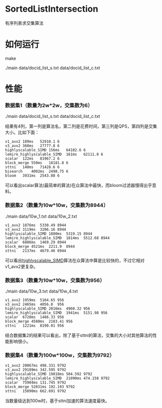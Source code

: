 # SortedListIntersection
有序列表求交集算法

# 如何运行
make

./main data/docid_list_s.txt data/docid_list_c.txt

# 性能
### 数据集1（数量为2w*2w，交集数为6）
./main data/docid_list_s.txt data/docid_list_c.txt

结果有4列，第一列是算法名，第二列是花费时间，第三列是QPS，第四列是交集大小。比如下面：
```
v1_avx2	189ms	52910.1	6
v3_avx2	360ms	27777.8	6
highlyscalable_SIMD	156ms	64102.6	6
lemire_highlyscalable_SIMD	161ms	62111.8	6
scalar	122ms	81967.2	6
block_merge	550ms	18181.8	6
sttni	140ms	71428.6	6
bisearch	4002ms	2498.75	6
bloom	3931ms	2543.88	6
```
可以看出scalar算法(最简单的算法)在众算法中最快，而bloom过滤器慢得出乎意料。

### 数据集2（数量为10w*10w，交集数为8944）
./main data/10w_1.txt data/10w_2.txt 
```
v1_avx2	1876ms	5330.49	8944
v3_avx2	3119ms	3206.16	8944
highlyscalable_SIMD	1880ms	5319.15	8944
lemire_highlyscalable_SIMD	1814ms	5512.68	8944
scalar	6806ms	1469.29	8944
block_merge	4521ms	2211.9	8944
sttni	2137ms	4679.46	8944
```
可以看出[highlyscalable_SIMD](http://highlyscalable.wordpress.com/2012/06/05/fast-intersection-sorted-lists-sse/)算法在众算法中算是比较快的，不过它相对v1_avx2更复杂。

### 数据集3（数量为10w*10w，交集数为956）
./main data/10w_3.txt data/10w_4.txt
```
v1_avx2	1959ms	5104.65	956
v3_avx2	2465ms	4056.8	956
highlyscalable_SIMD	2016ms	4960.32	956
lemire_highlyscalable_SIMD	1941ms	5151.98	956
scalar	6728ms	1486.33	956
block_merge	4580ms	2183.41	956
sttni	1221ms	8190.01	956
```
结合数据集2的结果可以看出，除了基于sttni的算法，交集的大小对其他算法的性能影响很小。

### 数据集4（数量为100w*100w，交集数为9792）
```
v1_avx2	20067ms	498.331	9792
v3_avx2	29189ms	342.595	9792
highlyscalable_SIMD	19818ms	504.592	9792
lemire_highlyscalable_SIMD	21090ms	474.158	9792
scalar	75904ms	131.745	9792
block_merge	52031ms	192.193	9792
sttni	15090ms	662.691	9792
```
当数量级达到100w时，基于sttni加速的算法速度最快。
